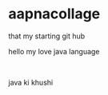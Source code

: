 # aapnacollage
that my starting git hub 
<p>hello my love java language </p>
<br>
</hr>
<p>java ki khushi</p>
